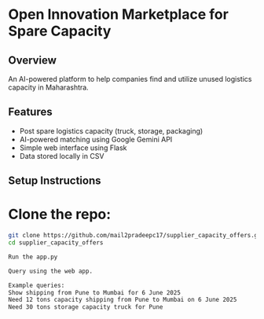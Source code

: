 # Open Innovation Marketplace for Spare Capacity

## Overview

An AI-powered platform to help companies find and utilize unused logistics capacity in Maharashtra.

## Features

- Post spare logistics capacity (truck, storage, packaging)
- AI-powered matching using Google Gemini API
- Simple web interface using Flask
- Data stored locally in CSV

## Setup Instructions

# Clone the repo:
   ```bash
   git clone https://github.com/mail2pradeepc17/supplier_capacity_offers.git 
   cd supplier_capacity_offers

   Run the app.py

   Query using the web app.

   Example queries:
   Show shipping from Pune to Mumbai for 6 June 2025
   Need 12 tons capacity shipping from Pune to Mumbai on 6 June 2025
   Need 30 tons storage capacity truck for Pune